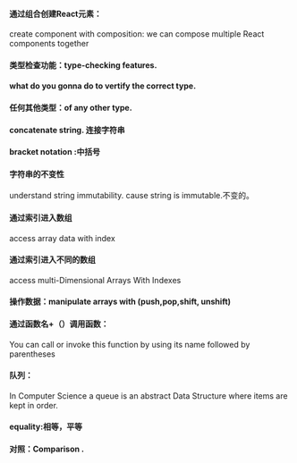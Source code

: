
#### 通过组合创建React元素：
create component with composition: we can compose multiple React components together
#### 类型检查功能：type-checking features.
#### what do you gonna do to vertify the correct type.
#### 任何其他类型：of any other type.
#### concatenate string. 连接字符串
#### bracket notation :中括号
#### 字符串的不变性
understand string immutability.
cause string is immutable.不变的。
#### 通过索引进入数组
access array data with index
#### 通过索引进入不同的数组
access multi-Dimensional Arrays With Indexes
#### 操作数据：manipulate arrays with (push,pop,shift, unshift)
#### 通过函数名+（）调用函数：
You can call or invoke this function by using its name followed by parentheses
#### 队列：
In Computer Science a queue is an abstract Data Structure where items are kept in order.
#### equality:相等，平等
#### 对照：Comparison .
